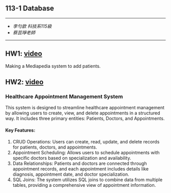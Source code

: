 ## 113-1 Database
* * *
* *李勻歆 科技系115級*
* *蔡芸琤老師*
* * *
## HW1: [video](https://youtu.be/Xrt6tGmi7aM)
Making a Mediapedia system to add patients.

## HW2: [video](https://youtu.be/Xrt6tGmi7aM)
### Healthcare Appointment Management System
This system is designed to streamline healthcare appointment management by allowing users to create, view, and delete appointments in a structured way. It includes three primary entities: Patients, Doctors, and Appointments.
#### Key Features:
1. CRUD Operations: Users can create, read, update, and delete records for patients, doctors, and appointments.
2. Appointment Scheduling: Allows users to schedule appointments with specific doctors based on specialization and availability.
3. Data Relationships: Patients and doctors are connected through appointment records, and each appointment includes details like diagnosis, appointment date, and doctor specialization.
4. SQL Joins: The system utilizes SQL joins to combine data from multiple tables, providing a comprehensive view of appointment information.
